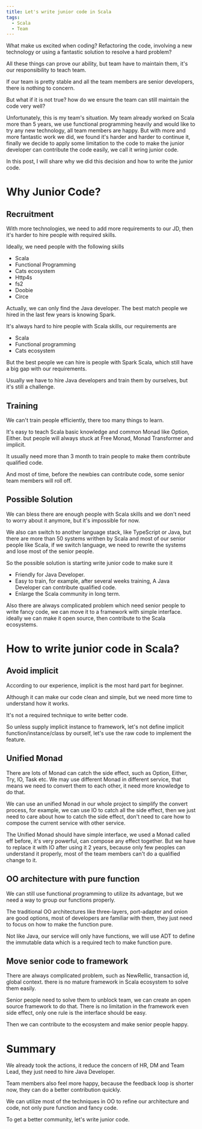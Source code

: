 ```yaml
---
title: Let's write junior code in Scala
tags:
  - Scala
  - Team
---
```


What make us excited when coding? Refactoring the code, involving a new technology or using a fantastic solution to resolve a hard problem?

All these things can prove our ability, but team have to maintain them, it's our responsibility to teach team.

If our team is pretty stable and all the team members are senior developers, there is nothing to concern. 

But what if it is not true? how do we ensure the team can still maintain the code very well? 

Unfortunately, this is my team's situation. My team already worked on Scala more than 5 years, we use functional programming heavily and would like to try any new technology, all team members are happy. But with more and more fantastic work we did, we found it's harder and harder to continue it, finally we decide to apply some limitation to the code to make the junior developer can contribute the code easily, we call it wring junior code.

In this post, I will share why we did this decision and how to write the junior code.

# Why Junior Code?

## Recruitment

With more technologies, we need to add more requirements to our JD, then it's harder to hire people with required skills.

Ideally, we need people with the following skills

* Scala
* Functional Programming
* Cats ecosystem
* Http4s
* fs2
* Doobie
* Circe

Actually, we can only find the Java developer. The best match people we hired in the last few years is knowing Spark.


It's always hard to hire people with Scala skills, our requirements are

* Scala
* Functional programming
* Cats ecosystem

But the best people we can hire is people with Spark Scala, which still have a big gap with our requirements.

Usually we have to hire Java developers and train them by ourselves, but it's still a challenge.

## Training

We can't train people efficiently, there too many things to learn.

It's easy to teach Scala basic knowledge and common Monad like Option, Either. but people will always stuck at Free Monad, Monad Transformer and implicit.

It usually need more than 3 month to train people to make them contribute qualified code.

And most of time, before the newbies can contribute code, some senior team members will roll off.

## Possible Solution

We can bless there are enough people with Scala skills and we don't need to worry about it anymore, but it's impossible for now.

We also can switch to another language stack, like TypeScript or Java, but there are more than 50 systems writhen by Scala and most of our senior people like Scala, if we switch language, we need to rewrite the systems and lose most of the senior people.

So the possible solution is starting write junior code to make sure it

* Friendly for Java Developer.
* Easy to train, for example, after several weeks training, A Java Developer can contribute qualified code.
* Enlarge the Scala community in long term.

Also there are always complicated problem which need senior people to write fancy code, we can move it to a framework with simple interface. ideally we can make it open source, then contribute to the Scala ecosystems.

# How to write junior code in Scala?

## Avoid implicit

According to our experience, implicit is the most hard part for beginner.

Although it can make our code clean and simple, but we need more time to understand how it works.

It's not a required technique to write better code. 

So unless supply implicit instance to framework, let's not define implicit function/instance/class by ourself, let's use the raw code to implement the feature.

## Unified Monad

There are lots of Monad can catch the side effect, such as Option, Either, Try, IO, Task etc. We may use different Monad in different service, that means we need to convert them to each other, it need more knowledge to do that.

We can use an unified Monad in our whole project to simplify the convert process, for example, we can use IO to catch all the side effect, then we just need to care about how to catch the side effect, don't need to care how to compose the current service with other service.

The Unified Monad should have simple interface, we used a Monad called eff before, it's very powerful, can compose any effect together.
But we have to replace it with IO after using it 2 years, because only few peoples can understand it properly, most of the team members can't do a qualified change to it.

## OO architecture with pure function

We can still use functional programming to utilize its advantage, but we need a way to group our functions properly.

The traditional OO architectures like three-layers, port-adapter and onion are good options, most of developers are familiar with them, they just need to focus on how to make the function pure.

Not like Java, our service will only have functions, we will use ADT to define the immutable data which is a required tech to make function pure.

## Move senior code to framework

There are always complicated problem, such as NewRellic, transaction id, global context. there is no mature framework in Scala ecosystem to solve them easily.

Senior people need to solve them to unblock team, we can create an open source framework to do that. There is no limitation in the framework even side effect, only one rule is the interface should be easy.

Then we can contribute to the ecosystem and make senior people happy.

# Summary

We already took the actions, it reduce the concern of HR, DM and Team Lead, they just need to hire Java Developer.

Team members also feel more happy, because the feedback loop is shorter now, they can do a better contribution quickly.

We can utilize most of the techniques in OO to refine our architecture and code, not only pure function and fancy code.

To get a better community, let's write junior code.
